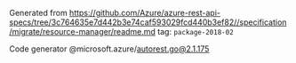 Generated from https://github.com/Azure/azure-rest-api-specs/tree/3c764635e7d442b3e74caf593029fcd440b3ef82//specification/migrate/resource-manager/readme.md tag: `package-2018-02`

Code generator @microsoft.azure/autorest.go@2.1.175


